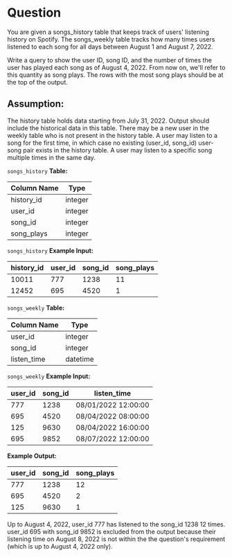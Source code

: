# Question
You are given a songs_history table that keeps track of users' listening history on Spotify. The songs_weekly table tracks how many times users listened to each song for all days between August 1 and August 7, 2022.

Write a query to show the user ID, song ID, and the number of times the user has played each song as of August 4, 2022. From now on, we'll refer to this quantity as song plays. The rows with the most song plays should be at the top of the output.

## Assumption:

The history table holds data starting from July 31, 2022. Output should include the historical data in this table.
There may be a new user in the weekly table who is not present in the history table.
A user may listen to a song for the first time, in which case no existing (user_id, song_id) user-song pair exists in the history table.
A user may listen to a specific song multiple times in the same day.

`songs_history` **Table:**

|Column Name|	Type|
|----|----|
|history_id|	integer|
|user_id|	integer|
|song_id|	integer|
|song_plays	|integer|

`songs_history` **Example Input:**

|history_id|	user_id|	song_id|	song_plays|
|------|-----|------|----|
|10011|	777|	1238	|11|
|12452|	695|	4520|	1|

`songs_weekly` **Table:**

|Column Name	|Type|
|------|----|
|user_id	|integer|
|song_id|	integer|
|listen_time|	datetime|

`songs_weekly` **Example Input:**

|user_id	|song_id|	listen_time|
|------|----|----|
|777|	1238|	08/01/2022 12:00:00|
|695|	4520	|08/04/2022 08:00:00|
|125	|9630	|08/04/2022 16:00:00|
|695	|9852|	08/07/2022 12:00:00|

**Example Output:**

|user_id|	song_id	|song_plays|
|----|----|-----|
|777|	1238|	12|
|695|	4520|	2|
|125|	9630|	1|

Up to August 4, 2022, user_id 777 has listened to the song_id 1238 12 times. user_id 695 with song_id 9852 is excluded from the output because their listening time on August 8, 2022 is not within the the question's requirement (which is up to August 4, 2022 only).
